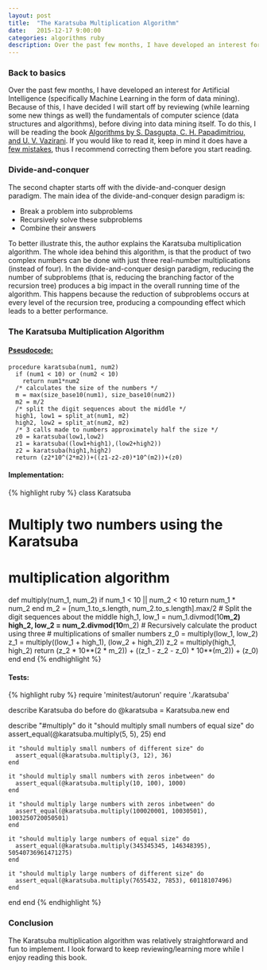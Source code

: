 ```yaml
---
layout: post
title:  "The Karatsuba Multiplication Algorithm"
date:   2015-12-17 9:00:00
categories: algorithms ruby
description: Over the past few months, I have developed an interest for Artificial Intelligence (specifically Machine Learning in the form of data mining). Because of this, I have decided I will start off by reviewing (while learning some new things as well) the fundamentals of computer science (data structures and algorithms), before diving into data mining itself...
---
```

### Back to basics
Over the past few months, I have developed an interest for Artificial Intelligence (specifically Machine Learning in the form of data mining). Because of this, I have decided I will start off by reviewing (while learning some new things as well) the fundamentals of computer science (data structures and algorithms), before diving into data mining itself. To do this, I will be reading the book [Algorithms by S. Dasgupta, C. H. Papadimitriou, and U. V. Vazirani](http://beust.com/algorithms.pdf). If you would like to read it, keep in mind it does have a [few mistakes](http://cseweb.ucsd.edu/~dasgupta/book/errata.pdf), thus I recommend correcting them before you start reading.

### Divide-and-conquer
The second chapter starts off with the divide-and-conquer design paradigm. The main idea of the divide-and-conquer design paradigm is:

- Break a problem into subproblems
- Recursively solve these subproblems
- Combine their answers

To better illustrate this, the author explains the Karatsuba multiplication algorithm. The whole idea behind this algorithm, is that the product of two complex numbers can be done with just three real-number multiplications (instead of four). In the divide-and-conquer design paradigm, reducing the number of subproblems (that is, reducing the branching factor of the recursion tree) produces a big impact in the overall running time of the algorithm. This happens because the reduction of subproblems occurs at every level of the recursion tree, producing a compounding effect which leads to a better performance.

### The Karatsuba Multiplication Algorithm

#### [Pseudocode:](https://en.wikipedia.org/wiki/Karatsuba_algorithm)

```
procedure karatsuba(num1, num2)
  if (num1 < 10) or (num2 < 10)
    return num1*num2
  /* calculates the size of the numbers */
  m = max(size_base10(num1), size_base10(num2))
  m2 = m/2
  /* split the digit sequences about the middle */
  high1, low1 = split_at(num1, m2)
  high2, low2 = split_at(num2, m2)
  /* 3 calls made to numbers approximately half the size */
  z0 = karatsuba(low1,low2)
  z1 = karatsuba((low1+high1),(low2+high2))
  z2 = karatsuba(high1,high2)
  return (z2*10^(2*m2))+((z1-z2-z0)*10^(m2))+(z0)
```

#### Implementation:

{% highlight ruby %}
class Karatsuba
  # Multiply two numbers using the Karatsuba
  # multiplication algorithm
  def multiply(num_1, num_2)
    if num_1 < 10 || num_2 < 10
      return num_1 * num_2
    end
    m_2 = [num_1.to_s.length, num_2.to_s.length].max/2
    # Split the digit sequences about the middle
    high_1, low_1 = num_1.divmod(10**m_2)
    high_2, low_2 = num_2.divmod(10**m_2)
    # Recursively calculate the product using three
    # multiplications of smaller numbers
    z_0 = multiply(low_1, low_2)
    z_1 = multiply((low_1 + high_1), (low_2 + high_2))
    z_2 = multiply(high_1, high_2)
    return (z_2 * 10**(2 * m_2)) + ((z_1 - z_2 - z_0) * 10**(m_2)) + (z_0)
  end
end
{% endhighlight %}

#### Tests:

{% highlight ruby %}
require 'minitest/autorun'
require './karatsuba'

describe Karatsuba do
  before do
    @karatsuba = Karatsuba.new
  end

  describe "#multiply" do
    it "should multiply small numbers of equal size" do
      assert_equal(@karatsuba.multiply(5, 5), 25)
    end

    it "should multiply small numbers of different size" do
      assert_equal(@karatsuba.multiply(3, 12), 36)
    end

    it "should multiply small numbers with zeros inbetween" do
      assert_equal(@karatsuba.multiply(10, 100), 1000)
    end

    it "should multiply large numbers with zeros inbetween" do
      assert_equal(@karatsuba.multiply(100020001, 10030501), 1003250720050501)
    end

    it "should multiply large numbers of equal size" do
      assert_equal(@karatsuba.multiply(345345345, 146348395), 50540736961471275)
    end

    it "should multiply large numbers of different size" do
      assert_equal(@karatsuba.multiply(7655432, 7853), 60118107496)
    end
  end
end
{% endhighlight %}

### Conclusion

The Karatsuba multiplication algorithm was relatively straightforward and fun to implement. I look forward to keep reviewing/learning more while I enjoy reading this book.
